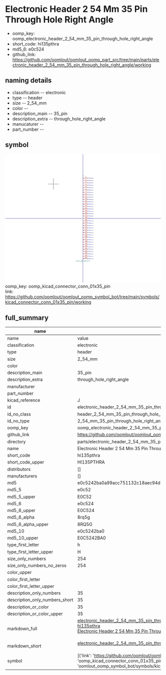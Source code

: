 # Electronic Header 2 54 Mm 35 Pin Through Hole Right Angle

  
* oomp_key: oomp_electronic_header_2_54_mm_35_pin_through_hole_right_angle 
* short_code: hi135pthra
* md5_6: e0c524  
* github_link: https://github.com/oomlout/oomlout_oomp_part_src/tree/main/parts/electronic_header_2_54_mm_35_pin_through_hole_right_angle/working  
## naming details
* classification -- electronic
* type -- header
* size -- 2_54_mm
* color -- 
* description_main -- 35_pin
* description_extra -- through_hole_right_angle
* manucaturer -- 
* part_number -- 



## symbol

![](symbol/0/working/working_600.png)  
oomp_key: oomp_kicad_connector_conn_01x35_pin  
link: https://github.com/oomlout/oomlout_oomp_symbol_bot/tree/main/symbols/kicad_connector_conn_01x35_pin/working  


## full_summary
| name | value | 
| --- | --- | 
| name | value | 
| classification | electronic | 
| type | header | 
| size | 2_54_mm | 
| color |  | 
| description_main | 35_pin | 
| description_extra | through_hole_right_angle | 
| manufacturer |  | 
| part_number |  | 
| kicad_reference | J | 
| id | electronic_header_2_54_mm_35_pin_through_hole_right_angle | 
| id_no_class | header_2_54_mm_35_pin_through_hole_right_angle | 
| id_no_type | 2_54_mm_35_pin_through_hole_right_angle | 
| oomp_key | oomp_electronic_header_2_54_mm_35_pin_through_hole_right_angle | 
| github_link | https://github.com/oomlout/oomlout_oomp_part_src/tree/main/parts/electronic_header_2_54_mm_35_pin_through_hole_right_angle/working | 
| directory | parts/electronic_header_2_54_mm_35_pin_through_hole_right_angle | 
| name | Electronic Header 2 54 Mm 35 Pin Through Hole Right Angle | 
| short_code | hi135pthra | 
| short_code_upper | HI135PTHRA | 
| distributors | [] | 
| manufacturers | [] | 
| md5 | e0c5242ba0a99acc751132c18aec94d7 | 
| md5_5 | e0c52 | 
| md5_5_upper | E0C52 | 
| md5_6 | e0c524 | 
| md5_6_upper | E0C524 | 
| md5_6_alpha | 8rq5g | 
| md5_6_alpha_upper | 8RQ5G | 
| md5_10 | e0c5242ba0 | 
| md5_10_upper | E0C5242BA0 | 
| type_first_letter | h | 
| type_first_letter_upper | H | 
| size_only_numbers | 254 | 
| size_only_numbers_no_zeros | 254 | 
| color_upper |  | 
| color_first_letter |  | 
| color_first_letter_upper |  | 
| description_only_numbers | 35 | 
| description_only_numbers_short | 35 | 
| description_or_color | 35 | 
| description_or_color_upper | 35 | 
| markdown_full | [electronic_header_2_54_mm_35_pin_through_hole_right_angle](https://github.com/oomlout/oomlout_oomp_part_src/tree/main/parts/electronic_header_2_54_mm_35_pin_through_hole_right_angle/working)<br>[hi135pthra](https://github.com/oomlout/oomlout_oomp_part_src/tree/main/parts/electronic_header_2_54_mm_35_pin_through_hole_right_angle/working)<br>[Electronic Header 2 54 Mm 35 Pin Through Hole Right Angle](https://github.com/oomlout/oomlout_oomp_part_src/tree/main/parts/electronic_header_2_54_mm_35_pin_through_hole_right_angle/working)<br><br> | 
| markdown_short | [electronic_header_2_54_mm_35_pin_through_hole_right_angle](https://github.com/oomlout/oomlout_oomp_part_src/tree/main/parts/electronic_header_2_54_mm_35_pin_through_hole_right_angle/working)<br><br> | 
| symbol | [{'link': 'https://github.com/oomlout/oomlout_oomp_symbol_bot/tree/main/symbols/kicad_connector_conn_01x35_pin', 'oomp_key': 'oomp_kicad_connector_conn_01x35_pin', 'directory': 'oomlout_oomp_symbol_bot/symbols/kicad_connector_conn_01x35_pin//working/working.kicad_sym'}] | 
